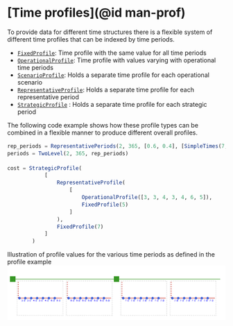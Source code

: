# [Time profiles](@id man-prof)

To provide data for different time structures there is a flexible system of different time
profiles that can be indexed by time periods.

- [`FixedProfile`](@ref): Time profile with the same value for all time periods
- [`OperationalProfile`](@ref): Time profile with values varying with operational time periods
- [`ScenarioProfile`](@ref): Holds a separate time profile for each operational scenario
- [`RepresentativeProfile`](@ref): Holds a separate time profile for each representative period
- [`StrategicProfile`](@ref) : Holds a separate time profile for each strategic period

The following code example shows how these profile types can be combined in a flexible
manner to produce different overall profiles.

```julia
rep_periods = RepresentativePeriods(2, 365, [0.6, 0.4], [SimpleTimes(7,1), SimpleTimes(7,1)])
periods = TwoLevel(2, 365, rep_periods)

cost = StrategicProfile(
            [
                RepresentativeProfile(
                    [
                        OperationalProfile([3, 3, 4, 3, 4, 6, 5]),
                        FixedProfile(5)
                    ]
                ),
                FixedProfile(7)
            ]
        )
```

Illustration of profile values for the various time periods as defined in the profile example
![Time profile values](./../figures/profiles.png)
